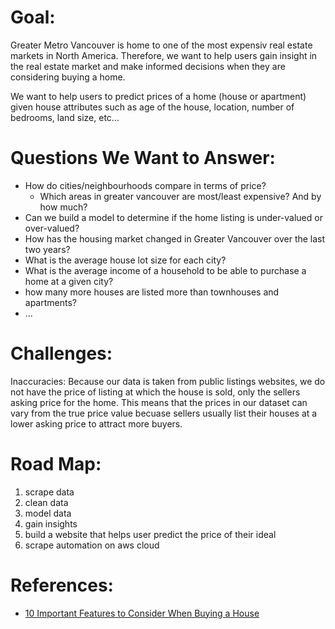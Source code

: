 
# Goal:

Greater Metro Vancouver is home to one of the most expensiv real estate markets in North America. Therefore, we want to help
users gain insight in the real estate market and make informed decisions when they are considering buying a home.


We want to help users to predict prices of a home (house or apartment) given house attributes such as age of the house,
location, number of bedrooms, land size, etc...


# Questions We Want to Answer:
- How do cities/neighbourhoods compare in terms of price?
    - Which areas in greater vancouver are most/least expensive? And by how much?
- Can we build a model to determine if the home listing is under-valued or over-valued?
- How has the housing market changed in Greater Vancouver over the last two years?
- What is the average house lot size for each city?
- What is the average income of a household to be able to purchase a home at a given city?
- how many more houses are listed more than townhouses and apartments?
- ...


# Challenges:

Inaccuracies: Because our data is taken from public listings websites, we do not have the price of listing at which the 
house is sold, only the sellers asking price for the home. 
This means that the prices in our dataset can vary from the true price value becuase sellers 
usually list their houses at a lower asking price to attract more buyers.


# Road Map:
1. scrape data
1. clean data
1. model data
1. gain insights
1. build a website that helps user predict the price of their ideal
1. scrape automation on aws cloud


# References:
- [10 Important Features to Consider When Buying a House](https://homeia.com/10-important-features-to-consider-when-buying-a-house/)
